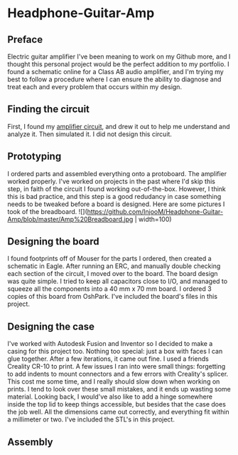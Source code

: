 # Headphone-Guitar-Amp
## Preface
Electric guitar amplifier
I've been meaning to work on my Github more, and I thought this personal project would be the perfect addition to my portfolio. I found a schematic online for a Class AB audio amplifier, and I'm trying my best to follow a procedure where I can ensure the ability to diagnose and treat each and every problem that occurs within my design.

## Finding the circuit
First, I found my [amplifier circuit](http://www.generalguitargadgets.com/pdf/ggg_mxr_hpamp_sc.pdf), and drew it out to help me understand and analyze it. Then simulated it. I did not design this circuit.

## Prototyping
I ordered parts and assembled everything onto a protoboard. The amplifier worked properly. I've worked on projects in the past where I'd skip this step, in faith of the circuit I found working out-of-the-box. However, I think this is bad practice, and this step is a good redudancy in case something needs to be tweaked before a board is designed.
Here are some pictures I took of the breadboard. ![](https://github.com/InjooM/Headphone-Guitar-Amp/blob/master/Amp%20Breadboard.jpg | width=100)

## Designing the board
I found footprints off of Mouser for the parts I ordered, then created a schematic in Eagle. After running an ERC, and manually double checking each section of the circuit, I moved over to the board. The board design was quite simple. I tried to keep all capacitors close to I/O, and managed to squeeze all the components into a 40 mm x 70 mm board. I ordered 3 copies of this board from OshPark. I've included the board's files in this project.

## Designing the case
I've worked with Autodesk Fusion and Inventor so I decided to make a casing for this project too. Nothing too special: just a box with faces I can glue together. After a few iterations, it came out fine. I used a friends Creality CR-10 to print. A few issues I ran into were small things: forgetting to add indents to mount connectors and a few errors with Creality's splicer. This cost me some time, and I really should slow down when working on prints. I tend to look over these small mistakes, and it ends up wasting some material. Looking back, I would've also like to add a hinge somewhere inside the top lid to keep things accessible, but besides that the case does the job well. All the dimensions came out correctly, and everything fit within a millimeter or two. I've included the STL's in this project.

## Assembly
